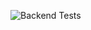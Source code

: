 ![Backend Tests](https://github.com/VaibhavDwivediBITS/ai-property-recommendation/actions/workflows/backend-tests.yml/badge.svg)
